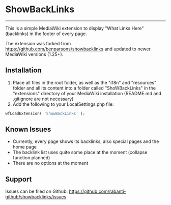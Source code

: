 # ShowBackLinks
---

This is a simple MediaWiki extension to display "What Links Here" (backlinks) in the footer of every page.

The extension was forked from https://github.com/benparsons/showbacklinks and updated to newer MediaWiki versions (1.25+).


## Installation
1. Place all files in the root folder, as well as the "i18n" and "resources" folder and all its content into a folder called "ShoWBackLinks" in the "extensions" directory of your MediaWiki installation (README.md and .gitignore are not necessary)
2. Add the following to your LocalSettings.php file:

```php
wfLoadExtension( 'ShowBackLinks' );
```

## Known Issues
* Currently, every page shows its backlinks, also special pages and the home page
* The backlink list uses quite some place at the moment (collapse function planned)
* There are no options at the moment

## Support
Issues can be filed on Github: https://github.com/rabanti-github/showbacklinks/issues


